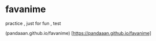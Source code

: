 # favanime
practice , just for fun , test

(pandaaan.github.io/favanime) [https://pandaaan.github.io/favanime]
